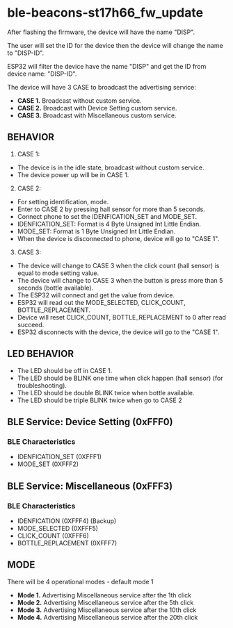 # ble-beacons-st17h66_fw_update

After flashing the firmware, the device will have the name "DISP".

The user will set the ID for the device then the device will change the name to "DISP-ID".

ESP32 will filter the device have the name "DISP" and get the ID from device name: "DISP-ID".

The device will have 3 CASE to broadcast the advertising service:

+ **CASE 1.** Broadcast without custom service.
+ **CASE 2.** Broadcast with Device Setting custom service.
+ **CASE 3.** Broadcast with Miscellaneous custom service.

## BEHAVIOR

1. CASE 1: 
  + The device is in the idle state, broadcast without custom service.
  + The device power up will be in CASE 1.

2. CASE 2: 
  + For setting identification, mode.
  + Enter to CASE 2 by pressing hall sensor for more than 5 seconds.
  + Connect phone to set the IDENFICATION_SET and MODE_SET.
  + IDENFICATION_SET: Format is 4 Byte Unsigned Int Little Endian.
  + MODE_SET: Format is 1 Byte Unsigned Int Little Endian.
  + When the device is disconnected to phone, device will go to "CASE 1".

3. CASE 3:
  + The device will change to CASE 3 when the click count (hall sensor) is equal to mode setting value.
  + The device will change to CASE 3 when the button is press more than 5 seconds (bottle available).
  + The ESP32 will connect and get the value from device.
  + ESP32 will read out the MODE_SELECTED, CLICK_COUNT, BOTTLE_REPLACEMENT. 
  + Device will reset CLICK_COUNT, BOTTLE_REPLACEMENT to 0 after read succeed.
  + ESP32 disconnects with the device, the device will go to the  "CASE 1".

## LED BEHAVIOR
+ The LED should be off in CASE 1.
+ The LED should be BLINK one time when click happen (hall sensor) (for troubleshooting).
+ The LED should be double BLINK twice when bottle available.
+ The LED should be triple BLINK twice when go to CASE 2
## BLE Service: Device Setting (0xFFF0)

### BLE Characteristics

+ IDENFICATION_SET    (0XFFF1)
+ MODE_SET            (0XFFF2)

## BLE Service: Miscellaneous (0xFFF3)

### BLE Characteristics

+ IDENFICATION        (0XFFF4) (Backup)
+ MODE_SELECTED       (0XFFF5)
+ CLICK_COUNT         (0XFFF6)
+ BOTTLE_REPLACEMENT  (0XFFF7)

## MODE

There will be 4 operational modes - default mode 1

+ **Mode 1.** Advertising Miscellaneous service after the 1th click
+ **Mode 2.** Advertising Miscellaneous service after the 5th click
+ **Mode 3.** Advertising Miscellaneous service after the 10th click
+ **Mode 4.** Advertising Miscellaneous service after the 20th click

